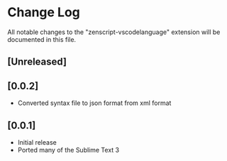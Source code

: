# Change Log
All notable changes to the "zenscript-vscodelanguage" extension will be documented in this file.

## [Unreleased]
## [0.0.2]
- Converted syntax file to json format from xml format
## [0.0.1]
- Initial release
- Ported many of the Sublime Text 3  
